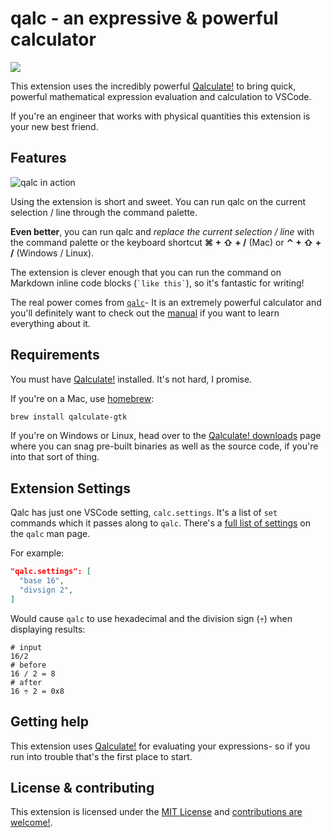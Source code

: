 # qalc - an expressive & powerful calculator

<p>
    <a href="https://github.com/sponsors/theacodes" title="Sponsor me on GitHub!">
        <img src="https://badgen.net/badge/sponsor/%E2%9D%A4/purple?icon=github">
    </a>
</p>

This extension uses the incredibly powerful [Qalculate!](http://qalculate.github.io/) to bring quick, powerful mathematical expression evaluation and calculation to VSCode.

If you're an engineer that works with physical quantities this extension is your new best friend.

## Features

![qalc in action](images/qalc.gif)

Using the extension is short and sweet. You can run qalc on the current selection / line through the command palette.

**Even better**, you can run qalc and *replace the current selection / line* with the command palette or the keyboard shortcut **⌘ + ⇧ + /** (Mac) or **⌃ + ⇧ + /** (Windows / Linux).

The extension is clever enough that you can run the command on Markdown inline code blocks (`` `like this` ``), so it's fantastic for writing!

The real power comes from [`qalc`](http://qalculate.github.io/manual/qalc.html)- It is an extremely powerful calculator and you'll definitely want to check out the [manual](http://qalculate.github.io/manual/index.html) if you want to learn everything about it.

## Requirements

You must have [Qalculate!](https://qalculate.github.io/) installed. It's not hard, I promise.

If you're on a Mac, use [homebrew](https://brew.sh/):

```bash
brew install qalculate-gtk
```

If you're on Windows or Linux, head over to the [Qalculate! downloads](http://qalculate.github.io/downloads.html) page where you can snag pre-built binaries as well as the source code, if you're into that sort of thing.

## Extension Settings

Qalc has just one VSCode setting, `calc.settings`. It's a list of `set` commands which it passes along to `qalc`. There's a [full list of settings](https://qalculate.github.io/manual/qalc.html#SETTINGS) on the `qalc` man page.

For example:

```json
"qalc.settings": [
  "base 16",
  "divsign 2",
]
```

Would cause `qalc` to use hexadecimal and the division sign (`÷`) when displaying results:

```
# input
16/2
# before
16 ∕ 2 = 8
# after
16 ÷ 2 = 0x8
```

## Getting help

This extension uses [Qalculate!](http://qalculate.github.io/) for evaluating your expressions- so if you run into trouble that's the first place to start.

## License & contributing

This extension is licensed under the [MIT License](LICENSE) and [contributions are welcome!](https://github.com/theacodes/vscode-qalc).
